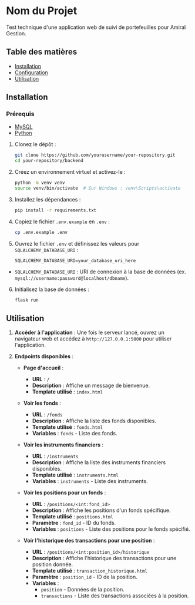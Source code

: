 # Nom du Projet

Test technique d'une application web de suivi de portefeuilles pour Amiral Gestion.

## Table des matières

- [Installation](#installation)
- [Configuration](#configuration)
- [Utilisation](#utilisation)

## Installation

### Prérequis

- [MySQL](https://dev.mysql.com/downloads/mysql/)
- [Python](https://www.python.org/downloads/)


1. Clonez le dépôt :
    ```bash
    git clone https://github.com/yourusername/your-repository.git
    cd your-repository/backend
    ```

2. Créez un environnement virtuel et activez-le :
    ```bash
    python -m venv venv
    source venv/bin/activate  # Sur Windows : venv\Scripts\activate
    ```

3. Installez les dépendances :
    ```bash
    pip install -r requirements.txt
    ```

4. Copiez le fichier `.env.example` en `.env` :

    ```bash
    cp .env.example .env
    ```
5. Ouvrez le fichier `.env` et définissez les valeurs pour `SQLALCHEMY_DATABASE_URI` :

    ```plaintext
    SQLALCHEMY_DATABASE_URI=your_database_uri_here
    ```

- `SQLALCHEMY_DATABASE_URI` : URI de connexion à la base de données (ex. `mysql://username:password@localhost/dbname`).

6. Initialisez la base de données :
    ```bash
    flask run
    ```

## Utilisation

1. **Accéder à l'application** : Une fois le serveur lancé, ouvrez un navigateur web et accédez à `http://127.0.0.1:5000` pour utiliser l'application.

2. **Endpoints disponibles** :

    - **Page d'accueil** :
        - **URL** : `/`
        - **Description** : Affiche un message de bienvenue.
        - **Template utilisé** : `index.html`

    - **Voir les fonds** :
        - **URL** : `/fonds`
        - **Description** : Affiche la liste des fonds disponibles.
        - **Template utilisé** : `fonds.html`
        - **Variables** : `fonds` - Liste des fonds.

    - **Voir les instruments financiers** :
        - **URL** : `/instruments`
        - **Description** : Affiche la liste des instruments financiers disponibles.
        - **Template utilisé** : `instruments.html`
        - **Variables** : `instruments` - Liste des instruments.

    - **Voir les positions pour un fonds** :
        - **URL** : `/positions/<int:fond_id>`
        - **Description** : Affiche les positions d'un fonds spécifique.
        - **Template utilisé** : `positions.html`
        - **Paramètre** : `fond_id` - ID du fonds.
        - **Variables** : `positions` - Liste des positions pour le fonds spécifié.

    - **Voir l'historique des transactions pour une position** :
        - **URL** : `/positions/<int:position_id>/historique`
        - **Description** : Affiche l'historique des transactions pour une position donnée.
        - **Template utilisé** : `transaction_historique.html`
        - **Paramètre** : `position_id` - ID de la position.
        - **Variables** : 
            - `position` - Données de la position.
            - `transactions` - Liste des transactions associées à la position.

